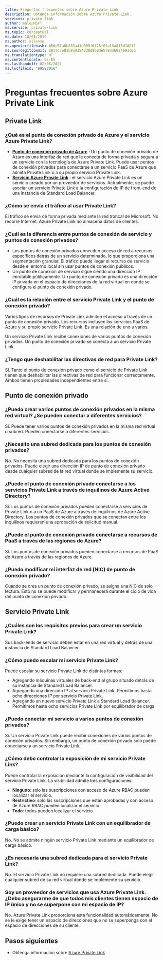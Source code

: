 ```yaml
---
title: Preguntas frecuentes sobre Azure Private Link
description: Obtenga información sobre Azure Private Link.
services: private-link
author: malopMSFT
ms.service: private-link
ms.topic: conceptual
ms.date: 10/05/2019
ms.author: allensu
ms.openlocfilehash: b56c57a0b803a41c095f6f25f69a18a815d182f1
ms.sourcegitcommit: 2817d7e0ab8d9354338d860de878dd6024e93c66
ms.translationtype: HT
ms.contentlocale: es-ES
ms.lasthandoff: 02/05/2021
ms.locfileid: "99582016"
---
```

# <a name="azure-private-link-frequently-asked-questions-faq"></a>Preguntas frecuentes sobre Azure Private Link

## <a name="private-link"></a>Private Link

### <a name="what-is-azure-private-endpoint-and-azure-private-link-service"></a>¿Qué es el punto de conexión privado de Azure y el servicio Azure Private Link?

- **[Punto de conexión privado de Azure](private-endpoint-overview.md)** : Un punto de conexión privado de Azure es una interfaz de red que le conecta de forma privada y segura a un servicio con la tecnología de Azure Private Link. Puede usar puntos de conexión privados para conectarse a un servicio PaaS de Azure que admita Private Link o a su propio servicio Private Link.
- **[Servicio Azure Private Link](private-link-service-overview.md)** : el servicio Azure Private Link es un servicio creado por un proveedor de servicios. Actualmente, se puede asociar un servicio Private Link a la configuración de IP de front-end de una instancia de Standard Load Balancer. 

### <a name="how-is-traffic-being-sent-when-using-private-link"></a>¿Cómo se envía el tráfico al usar Private Link?
El tráfico se envía de forma privada mediante la red troncal de Microsoft. No recorre Internet. Azure Private Link no almacena datos de clientes.
 
### <a name="what-is-the-difference-between-service-endpoints-and-private-endpoints"></a>¿Cuál es la diferencia entre puntos de conexión de servicio y puntos de conexión privados?
- Los puntos de conexión privados conceden acceso de red a recursos específicos detrás de un servicio determinado, lo que proporciona una segmentación granular. El tráfico puede llegar al recurso de servicio desde el entorno local sin usar puntos de conexión públicos.
- Un punto de conexión de servicio sigue siendo una dirección IP enrutable públicamente.  Un punto de conexión privado es una dirección IP privada en el espacio de direcciones de la red virtual en donde se configura el punto de conexión privado.

### <a name="what-is-the-relationship-between-private-link-service-and-private-endpoint"></a>¿Cuál es la relación entre el servicio Private Link y el punto de conexión privado?
Varios tipos de recursos de Private Link admiten el acceso a través de un punto de conexión privado. Los recursos incluyen los servicios PaaS de Azure y su propio servicio Private Link. Es una relación de uno a varios. 

Un servicio Private Link recibe conexiones de varios puntos de conexión privados. Un punto de conexión privado se conecta a un servicio Private Link.    

### <a name="do-i-need-to-disable-network-policies-for-private-link"></a>¿Tengo que deshabilitar las directivas de red para Private Link?
Sí. Tanto el punto de conexión privado como el servicio de Private Link tienen que deshabilitar las directivas de red para funcionar correctamente. Ambos tienen propiedades independientes entre sí.

## <a name="private-endpoint"></a>Punto de conexión privado 
 
### <a name="can-i-create-multiple-private-endpoints-in-same-vnet-can-they-connect-to-different-services"></a>¿Puedo crear varios puntos de conexión privados en la misma red virtual? ¿Se pueden conectar a diferentes servicios? 
Sí. Puede tener varios puntos de conexión privados en la misma red virtual o subred. Pueden conectarse a diferentes servicios.  
 
### <a name="do-i-require-a-dedicated-subnet-for-private-endpoints"></a>¿Necesito una subred dedicada para los puntos de conexión privados? 
No. No necesita una subred dedicada para los puntos de conexión privados. Puede elegir una dirección IP de punto de conexión privado desde cualquier subred de la red virtual donde se implemente su servicio.  
 
### <a name="can-a-private-endpoint-connect-to-private-link-services-across-azure-active-directory-tenants"></a>¿Puede el punto de conexión privado conectarse a los servicios Private Link a través de inquilinos de Azure Active Directory? 
Sí. Los puntos de conexión privados pueden conectarse a servicios de Private Link o a un PaaS de Azure a través de inquilinos de Azure Active Directory. Los puntos de conexión privados que se conectan entre los inquilinos requieren una aprobación de solicitud manual. 
 
### <a name="can-private-endpoint-connect-to-azure-paas-resources-across-azure-regions"></a>¿Puede el punto de conexión privado conectarse a recursos de PaaS a través de las regiones de Azure?
Sí. Los puntos de conexión privados pueden conectarse a recursos de PaaS de Azure a través de las regiones de Azure.

### <a name="can-i-modify-my-private-endpoint-network-interface-nic-"></a>¿Puedo modificar mi interfaz de red (NIC) de punto de conexión privado?
Cuando se crea un punto de conexión privado, se asigna una NIC de solo lectura. Esto no se puede modificar y permanecerá durante el ciclo de vida del punto de conexión privado.

## <a name="private-link-service"></a>Servicio Private Link
 
### <a name="what-are-the-pre-requisites-for-creating-a-private-link-service"></a>¿Cuáles son los requisitos previos para crear un servicio Private Link? 
Sus back-ends de servicio deben estar en una red virtual y detrás de una instancia de Standard Load Balancer.
 
### <a name="how-can-i-scale-my-private-link-service"></a>¿Cómo puedo escalar mi servicio Private Link? 
Puede escalar su servicio Private Link de distintas formas: 
- Agregando máquinas virtuales de back-end al grupo situado detrás de su instancia de Standard Load Balancer. 
- Agregando una dirección IP al servicio Private Link. Permitimos hasta ocho direcciones IP por servicio Private Link.  
- Agregando un nuevo servicio Private Link a Standard Load Balancer. Permitimos hasta ocho servicios Private Link por equilibrador de carga.   

### <a name="can-i-connect-my-service-to-multiple-private-endpoints"></a>¿Puedo conectar mi servicio a varios puntos de conexión privados?
Sí. Un servicio Private Link puede recibir conexiones de varios puntos de conexión privados. Sin embargo, un punto de conexión privado solo puede conectarse a un servicio Private Link.  
 
### <a name="how-should-i-control-the-exposure-of-my-private-link-service"></a>¿Cómo debo controlar la exposición de mi servicio Private Link?
Puede controlar la exposición mediante la configuración de visibilidad del servicio Private Link. La visibilidad admite tres configuraciones:

- **Ninguno**: solo las suscripciones con acceso de Azure RBAC pueden localizar el servicio. 
- **Restrictivo**: solo las suscripciones que están aprobadas y con acceso de Azure RBAC pueden localizar el servicio. 
- **Todo**: todos pueden localizar el servicio. 
 
### <a name="can-i-create-a-private-link-service-with-basic-load-balancer"></a>¿Puedo crear un servicio Private Link con un equilibrador de carga básico? 
No. No se admite ningún servicio Private Link mediante un equilibrador de carga básico.
 
### <a name="is-a-dedicated-subnet-required-for-private-link-service"></a>¿Es necesaria una subred dedicada para el servicio Private Link? 
No. El servicio Private Link no requiere una subred dedicada. Puede elegir cualquier subred de su red virtual donde se implemente su servicio.   

### <a name="im-a-service-provider-using-azure-private-link-do-i-need-to-make-sure-all-my-customers-have-unique-ip-space-and-dont-overlap-with-my-ip-space"></a>Soy un proveedor de servicios que usa Azure Private Link. ¿Debo asegurarme de que todos mis clientes tienen espacio de IP único y no se superpone con mi espacio de IP? 
No. Azure Private Link proporciona esta funcionalidad automáticamente. No se le exige tener un espacio de direcciones que no se superponga con el espacio de direcciones de su cliente. 

##  <a name="next-steps"></a>Pasos siguientes

- Obtenga información sobre [Azure Private Link](private-link-overview.md)

